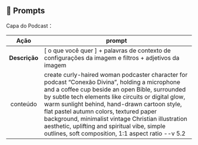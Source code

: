## 🧠 Prompts


Capa do Podcast：

|   Ação   | prompt                                                                                                                                                                                                                                                                         |
| :------: | ------------------------------------------------------------------------------------------------------------------------------------------------------------------------------------------------------------------------------------------------------------------------------ |
|**Descrição** | [ o que você quer ] + palavras de contexto de configurações da imagem e filtros + adjetivos da imagem|
| conteúdo | create curly-haired woman podcaster character for podcast “Conexão Divina”, holding a microphone and a coffee cup beside an open Bible, surrounded by subtle tech elements like circuits or digital glow, warm sunlight behind, hand-drawn cartoon style, flat pastel autumn colors, textured paper background, minimalist vintage Christian illustration aesthetic, uplifting and spiritual vibe, simple outlines, soft composition, 1:1 aspect ratio --v 5.2| 

